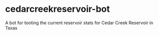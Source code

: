 # cedarcreekreservoir-bot
A bot for tooting the current reservoir stats for Cedar Creek Reservoir in Texas
